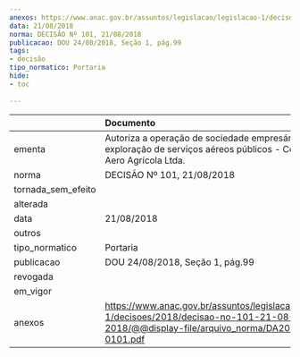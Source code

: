 ```yaml
---
anexos: https://www.anac.gov.br/assuntos/legislacao/legislacao-1/decisoes/2018/decisao-no-101-21-08-2018/@@display-file/arquivo_norma/DA2018-0101.pdf
data: 21/08/2018
norma: DECISÃO Nº 101, 21/08/2018
publicacao: DOU 24/08/2018, Seção 1, pág.99
tags:
- decisão
tipo_normatico: Portaria
hide: 
- toc 
 
---
```


|                    | Documento                                                                                                                                     |
|:-------------------|:----------------------------------------------------------------------------------------------------------------------------------------------|
| ementa             | Autoriza a operação de sociedade empresária para exploração de serviços aéreos públicos - Conquista Aero Agrícola Ltda.                       |
| norma              | DECISÃO Nº 101, 21/08/2018                                                                                                                    |
| tornada_sem_efeito |                                                                                                                                               |
| alterada           |                                                                                                                                               |
| data               | 21/08/2018                                                                                                                                    |
| outros             |                                                                                                                                               |
| tipo_normatico     | Portaria                                                                                                                                      |
| publicacao         | DOU 24/08/2018, Seção 1, pág.99                                                                                                               |
| revogada           |                                                                                                                                               |
| em_vigor           |                                                                                                                                               |
| anexos             | https://www.anac.gov.br/assuntos/legislacao/legislacao-1/decisoes/2018/decisao-no-101-21-08-2018/@@display-file/arquivo_norma/DA2018-0101.pdf |